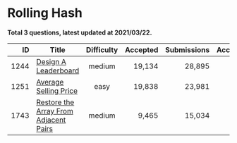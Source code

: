 # Rolling Hash

**Total 3 questions, latest updated at 2021/03/22.**

| ID |                                                   Title                                                    |Difficulty|Accepted|Submissions|Acceptance|
|---:|------------------------------------------------------------------------------------------------------------|:--------:|-------:|----------:|---------:|
|1244|[Design A Leaderboard](https://leetcode.com/problems/design-a-leaderboard)                                  |  medium  |  19,134|     28,895|       66%|
|1251|[Average Selling Price](https://leetcode.com/problems/average-selling-price)                                |   easy   |  19,838|     23,981|       83%|
|1743|[Restore the Array From Adjacent Pairs](https://leetcode.com/problems/restore-the-array-from-adjacent-pairs)|  medium  |   9,465|     15,034|       63%|


